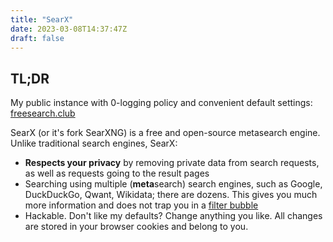 ```yaml
---
title: "SearX"
date: 2023-03-08T14:37:47Z
draft: false
---
```


## TL;DR 

My public instance with 0-logging policy and convenient default settings:
[freesearch.club](https://freesearch.club)

SearX (or it's fork SearXNG) is a free and open-source metasearch engine. Unlike traditional search engines, SearX:

- **Respects your privacy** by removing private data from search requests, as well as requests going to the result pages
- Searching using multiple (**meta**search) search engines, such as Google, DuckDuckGo, Qwant, Wikidata; there are dozens. This gives you much more information and does not trap you in a [filter bubble](https://en.wikipedia.org/wiki/Filter_bubble)
- Hackable. Don't like my defaults? Change anything you like. All changes are stored in your browser cookies and belong to you. 